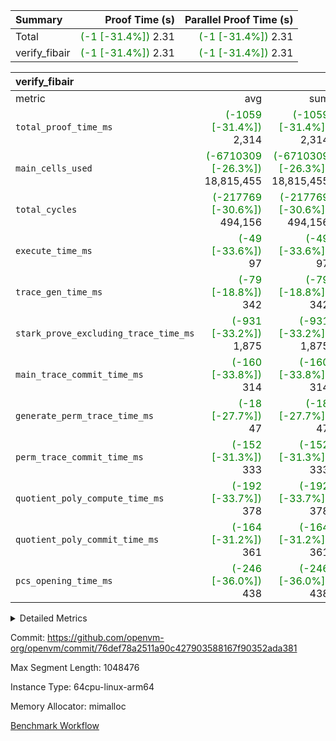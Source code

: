 | Summary | Proof Time (s) | Parallel Proof Time (s) |
|:---|---:|---:|
| Total | <span style='color: green'>(-1 [-31.4%])</span> 2.31 | <span style='color: green'>(-1 [-31.4%])</span> 2.31 |
| verify_fibair | <span style='color: green'>(-1 [-31.4%])</span> 2.31 | <span style='color: green'>(-1 [-31.4%])</span> 2.31 |


| verify_fibair |||||
|:---|---:|---:|---:|---:|
|metric|avg|sum|max|min|
| `total_proof_time_ms ` | <span style='color: green'>(-1059 [-31.4%])</span> 2,314 | <span style='color: green'>(-1059 [-31.4%])</span> 2,314 | <span style='color: green'>(-1059 [-31.4%])</span> 2,314 | <span style='color: green'>(-1059 [-31.4%])</span> 2,314 |
| `main_cells_used     ` | <span style='color: green'>(-6710309 [-26.3%])</span> 18,815,455 | <span style='color: green'>(-6710309 [-26.3%])</span> 18,815,455 | <span style='color: green'>(-6710309 [-26.3%])</span> 18,815,455 | <span style='color: green'>(-6710309 [-26.3%])</span> 18,815,455 |
| `total_cycles        ` | <span style='color: green'>(-217769 [-30.6%])</span> 494,156 | <span style='color: green'>(-217769 [-30.6%])</span> 494,156 | <span style='color: green'>(-217769 [-30.6%])</span> 494,156 | <span style='color: green'>(-217769 [-30.6%])</span> 494,156 |
| `execute_time_ms     ` | <span style='color: green'>(-49 [-33.6%])</span> 97 | <span style='color: green'>(-49 [-33.6%])</span> 97 | <span style='color: green'>(-49 [-33.6%])</span> 97 | <span style='color: green'>(-49 [-33.6%])</span> 97 |
| `trace_gen_time_ms   ` | <span style='color: green'>(-79 [-18.8%])</span> 342 | <span style='color: green'>(-79 [-18.8%])</span> 342 | <span style='color: green'>(-79 [-18.8%])</span> 342 | <span style='color: green'>(-79 [-18.8%])</span> 342 |
| `stark_prove_excluding_trace_time_ms` | <span style='color: green'>(-931 [-33.2%])</span> 1,875 | <span style='color: green'>(-931 [-33.2%])</span> 1,875 | <span style='color: green'>(-931 [-33.2%])</span> 1,875 | <span style='color: green'>(-931 [-33.2%])</span> 1,875 |
| `main_trace_commit_time_ms` | <span style='color: green'>(-160 [-33.8%])</span> 314 | <span style='color: green'>(-160 [-33.8%])</span> 314 | <span style='color: green'>(-160 [-33.8%])</span> 314 | <span style='color: green'>(-160 [-33.8%])</span> 314 |
| `generate_perm_trace_time_ms` | <span style='color: green'>(-18 [-27.7%])</span> 47 | <span style='color: green'>(-18 [-27.7%])</span> 47 | <span style='color: green'>(-18 [-27.7%])</span> 47 | <span style='color: green'>(-18 [-27.7%])</span> 47 |
| `perm_trace_commit_time_ms` | <span style='color: green'>(-152 [-31.3%])</span> 333 | <span style='color: green'>(-152 [-31.3%])</span> 333 | <span style='color: green'>(-152 [-31.3%])</span> 333 | <span style='color: green'>(-152 [-31.3%])</span> 333 |
| `quotient_poly_compute_time_ms` | <span style='color: green'>(-192 [-33.7%])</span> 378 | <span style='color: green'>(-192 [-33.7%])</span> 378 | <span style='color: green'>(-192 [-33.7%])</span> 378 | <span style='color: green'>(-192 [-33.7%])</span> 378 |
| `quotient_poly_commit_time_ms` | <span style='color: green'>(-164 [-31.2%])</span> 361 | <span style='color: green'>(-164 [-31.2%])</span> 361 | <span style='color: green'>(-164 [-31.2%])</span> 361 | <span style='color: green'>(-164 [-31.2%])</span> 361 |
| `pcs_opening_time_ms ` | <span style='color: green'>(-246 [-36.0%])</span> 438 | <span style='color: green'>(-246 [-36.0%])</span> 438 | <span style='color: green'>(-246 [-36.0%])</span> 438 | <span style='color: green'>(-246 [-36.0%])</span> 438 |



<details>
<summary>Detailed Metrics</summary>

|  | verify_program_compile_ms | total_cells | stark_prove_excluding_trace_time_ms | quotient_poly_compute_time_ms | quotient_poly_commit_time_ms | perm_trace_commit_time_ms | pcs_opening_time_ms | main_trace_commit_time_ms |
| --- | --- | --- | --- | --- | --- | --- | --- |
|  | 3 | 65,536 | 67 | 3 | 13 | 0 | 34 | 15 | 

| air_name | rows | quotient_deg | main_cols | interactions | constraints | cells |
| --- | --- | --- | --- | --- | --- | --- |
| AccessAdapterAir<2> |  | 4 |  | 5 | 12 |  | 
| AccessAdapterAir<4> |  | 4 |  | 5 | 12 |  | 
| AccessAdapterAir<8> |  | 4 |  | 5 | 12 |  | 
| FibonacciAir | 32,768 | 1 | 2 |  | 5 | 65,536 | 
| FriReducedOpeningAir |  | 4 |  | 35 | 59 |  | 
| NativePoseidon2Air<BabyBearParameters>, 1> |  | 4 |  | 176 | 590 |  | 
| PhantomAir |  | 4 |  | 3 | 4 |  | 
| ProgramAir |  | 1 |  | 1 | 4 |  | 
| VariableRangeCheckerAir |  | 1 |  | 1 | 4 |  | 
| VmAirWrapper<BranchNativeAdapterAir, BranchEqualCoreAir<1> |  | 2 |  | 11 | 23 |  | 
| VmAirWrapper<JalNativeAdapterAir, JalCoreAir> |  | 4 |  | 7 | 6 |  | 
| VmAirWrapper<NativeAdapterAir<2, 0>, PublicValuesCoreAir> |  | 4 |  | 11 | 22 |  | 
| VmAirWrapper<NativeAdapterAir<2, 1>, FieldArithmeticCoreAir> |  | 4 |  | 15 | 23 |  | 
| VmAirWrapper<NativeLoadStoreAdapterAir<1>, NativeLoadStoreCoreAir<1> |  | 4 |  | 15 | 20 |  | 
| VmAirWrapper<NativeLoadStoreAdapterAir<4>, NativeLoadStoreCoreAir<4> |  | 4 |  | 15 | 20 |  | 
| VmAirWrapper<NativeVectorizedAdapterAir<4>, FieldExtensionCoreAir> |  | 4 |  | 15 | 23 |  | 
| VmConnectorAir |  | 4 |  | 3 | 8 |  | 
| VolatileBoundaryAir |  | 4 |  | 4 | 16 |  | 

| group | trace_gen_time_ms | total_proof_time_ms | total_cycles | total_cells | stark_prove_excluding_trace_time_ms | quotient_poly_compute_time_ms | quotient_poly_commit_time_ms | perm_trace_commit_time_ms | pcs_opening_time_ms | main_trace_commit_time_ms | main_cells_used | generate_perm_trace_time_ms | execute_time_ms |
| --- | --- | --- | --- | --- | --- | --- | --- | --- | --- | --- | --- | --- | --- |
| verify_fibair | 342 | 2,314 | 494,156 | 50,178,200 | 1,875 | 378 | 361 | 333 | 438 | 314 | 18,815,455 | 47 | 97 | 

| group | air_name | rows | prep_cols | perm_cols | main_cols | cells |
| --- | --- | --- | --- | --- | --- | --- |
| verify_fibair | AccessAdapterAir<2> | 65,536 |  | 16 | 11 | 1,769,472 | 
| verify_fibair | AccessAdapterAir<4> | 32,768 |  | 16 | 13 | 950,272 | 
| verify_fibair | AccessAdapterAir<8> | 128 |  | 16 | 17 | 4,224 | 
| verify_fibair | FriReducedOpeningAir | 512 |  | 76 | 64 | 71,680 | 
| verify_fibair | NativePoseidon2Air<BabyBearParameters>, 1> | 16,384 |  | 356 | 399 | 12,369,920 | 
| verify_fibair | PhantomAir | 16,384 |  | 8 | 6 | 229,376 | 
| verify_fibair | ProgramAir | 8,192 |  | 8 | 10 | 147,456 | 
| verify_fibair | VariableRangeCheckerAir | 262,144 | 2 | 8 | 1 | 2,359,296 | 
| verify_fibair | VmAirWrapper<BranchNativeAdapterAir, BranchEqualCoreAir<1> | 131,072 |  | 28 | 23 | 6,684,672 | 
| verify_fibair | VmAirWrapper<JalNativeAdapterAir, JalCoreAir> | 16,384 |  | 12 | 10 | 360,448 | 
| verify_fibair | VmAirWrapper<NativeAdapterAir<2, 1>, FieldArithmeticCoreAir> | 262,144 |  | 20 | 30 | 13,107,200 | 
| verify_fibair | VmAirWrapper<NativeLoadStoreAdapterAir<1>, NativeLoadStoreCoreAir<1> | 131,072 |  | 36 | 25 | 7,995,392 | 
| verify_fibair | VmAirWrapper<NativeLoadStoreAdapterAir<4>, NativeLoadStoreCoreAir<4> | 16,384 |  | 36 | 34 | 1,146,880 | 
| verify_fibair | VmAirWrapper<NativeVectorizedAdapterAir<4>, FieldExtensionCoreAir> | 8,192 |  | 20 | 40 | 491,520 | 
| verify_fibair | VmConnectorAir | 2 | 1 | 8 | 4 | 24 | 
| verify_fibair | VolatileBoundaryAir | 131,072 |  | 8 | 11 | 2,490,368 | 

</details>


Commit: https://github.com/openvm-org/openvm/commit/76def78a2511a90c427903588167f90352ada381

Max Segment Length: 1048476

Instance Type: 64cpu-linux-arm64

Memory Allocator: mimalloc

[Benchmark Workflow](https://github.com/openvm-org/openvm/actions/runs/12841392476)

